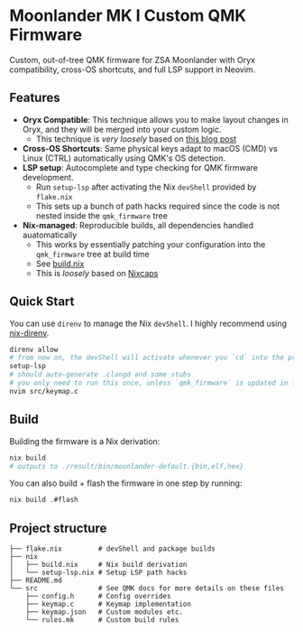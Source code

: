 # Moonlander MK I Custom QMK Firmware

Custom, out-of-tree QMK firmware for ZSA Moonlander with Oryx compatibility, cross-OS shortcuts, and full LSP support in Neovim.

## Features

- **Oryx Compatible**: This technique allows you to make layout changes in Oryx, and they will be merged into your custom logic.
  - This technique is _very loosely_ based on [this blog post](https://blog.zsa.io/oryx-custom-qmk-features/)
- **Cross-OS Shortcuts**: Same physical keys adapt to macOS (CMD) vs Linux (CTRL) automatically using QMK's OS detection.
- **LSP setup**: Autocomplete and type checking for QMK firmware development.
  - Run `setup-lsp` after activating the Nix `devShell` provided by `flake.nix`
  - This sets up a bunch of path hacks required since the code is not nested inside the `qmk_firmware` tree
- **Nix-managed**: Reproducible builds, all dependencies handled auatomatically
  - This works by essentially patching your configuration into the `qmk_firmware` tree at build time
  - See [build.nix](https://github.com/mrjones2014/moonlander-qmk-firmware/blob/master/nix/build.nix)
  - This is _loosely_ based on [Nixcaps](https://github.com/agustinmista/nixcaps)

## Quick Start

You can use `direnv` to manage the Nix `devShell`. I highly recommend using [nix-direnv](https://github.com/nix-community/nix-direnv).

```bash
direnv allow
# from now on, the devShell will activate whenever you `cd` into the project
setup-lsp
# should auto-generate .clangd and some stubs
# you only need to run this once, unless `qmk_firmware` is updated in flake.lock
nvim src/keymap.c
```

## Build

Building the firmware is a Nix derivation:

```bash
nix build
# outputs to ./result/bin/moonlander-default.{bin,elf,hex}
```

You can also build + flash the firmware in one step by running:

```bash
nix build .#flash
```

## Project structure

```
├── flake.nix         # devShell and package builds
├── nix
│   ├── build.nix     # Nix build derivation
│   └── setup-lsp.nix # Setup LSP path hacks
├── README.md
└── src               # See QMK docs for more details on these files
    ├── config.h      # Config overrides
    ├── keymap.c      # Keymap implementation
    ├── keymap.json   # Custom modules etc.
    └── rules.mk      # Custom build rules
```
